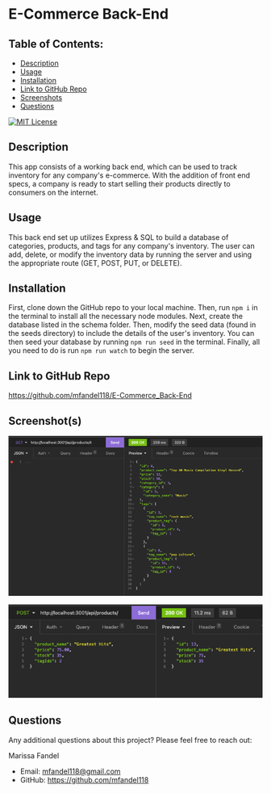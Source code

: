 # E-Commerce Back-End

## Table of Contents:

- [Description](#description)
- [Usage](#usage)
- [Installation](#installation)
- [Link to GitHub Repo](#link-to-github-repo)
- [Screenshots](#screenshots)
- [Questions](#questions)

[![MIT License](https://img.shields.io/badge/License-MIT-blue.svg)](https://opensource.org/licenses/)

## Description

This app consists of a working back end, which can be used to track inventory for any company's e-commerce. With the addition of front end specs, a company is ready to start selling their products directly to consumers on the internet.

## Usage

This back end set up utilizes Express & SQL to build a database of categories, products, and tags for any company's inventory. The user can add, delete, or modify the inventory data by running the server and using the appropriate route (GET, POST, PUT, or DELETE).

## Installation

First, clone down the GitHub repo to your local machine. Then, run `npm i` in the terminal to install all the necessary node modules. Next, create the database listed in the schema folder. Then, modify the seed data (found in the seeds directory) to include the details of the user's inventory. You can then seed your database by running `npm run seed` in the terminal. Finally, all you need to do is run `npm run watch` to begin the server.

## Link to GitHub Repo

https://github.com/mfandel118/E-Commerce_Back-End

## Screenshot(s)

![GET route to view 1 Product by ID](./assets/images/get-product.png)

![POST route to add new Product](./assets/images/post-product.png)

## Questions

Any additional questions about this project? Please feel free to reach out:

Marissa Fandel

- Email: mfandel118@gmail.com
- GitHub: https://github.com/mfandel118
